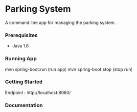 # Parking System
A command line app for managing the parking system. 

### Prerequisites

- Java 1.8


### Running App

mvn spring-boot:run (run app)
mvn spring-boot:stop (stop run)

### Getting Started

Endpoint : http://localhost:8080/



### Documentation


